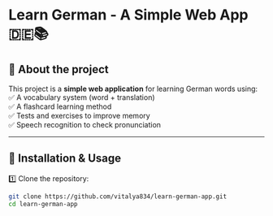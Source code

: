 # Learn German - A Simple Web App 🇩🇪📚  

## 📌 About the project  
This project is a **simple web application** for learning German words using:  
✅ A vocabulary system (word + translation)  
✅ A flashcard learning method  
✅ Tests and exercises to improve memory  
✅ Speech recognition to check pronunciation  

---

## 📌 Installation & Usage  
1️⃣ Clone the repository:  
```bash
git clone https://github.com/vitalya834/learn-german-app.git
cd learn-german-app
